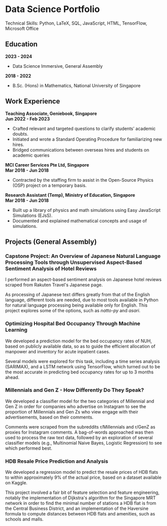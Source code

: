 # Data Science Portfolio

Technical Skills: Python, LaTeX, SQL, JavaScript, HTML, TensorFlow, Microsoft Office

## Education
**2023 - 2024**
- Data Science Immersive, General Assembly

**2018 - 2022**
- B.Sc. (Hons) in Mathematics, National University of Singapore

## Work Experience

**Teaching Associate, Geniebook, Singapore**<br>
**Jun 2022 - Feb 2023**
- Crafted relevant and targeted questions to clarify students’ academic doubts.
- Initiated and wrote a Standard Operating Procedure for familiarizing new hires.
- Bridged communications between overseas hires and students on academic queries

**MCI Career Services Pte Ltd, Singapore**<br>
**Mar 2018 - Jun 2018**
- Contracted by the staffing firm to assist in the Open-Source Physics (OSP) project on a
temporary basis.

**Research Assistant (Temp), Ministry of Education, Singapore**<br>
**Mar 2018 - Jun 2018**
- Built up a library of physics and math simulations using Easy JavaScript Simulations (EJsS).
- Documented and explained mathematical concepts and usage of simulations.

## Projects (General Assembly)

### Capstone Project: An Overview of Japanese Natural Language Processing Tools through Unsupervised Aspect-Based Sentiment Analysis of Hotel Reviews

I performed an aspect-based sentiment analysis on Japanese hotel reviews scraped from Rakuten Travel's Japanese page.

As processing of Japanese text differs greatly from that of the English language, different tools are needed, due to most tools available in Python for natural language processing being available only for English. This project explores some of the options, such as *natto-py* and *asari*.

### Optimizing Hospital Bed Occupancy Through Machine Learning

We developed a prediction model for the bed occupancy rates of NUH, based on publicly available data, so as to guide the efficient allocation of manpower and inventory for acute inpatient cases.

Several models were explored for this task, including a time series analysis (SARIMAX), and a LSTM network using TensorFlow, which turned out to be the most accurate in predicting bed occupancy rates for up to 3 months ahead.

### Millennials and Gen Z - How Differently Do They Speak?

We developed a classifier model for the two categories of Millennial and Gen Z in order for companies who advertise on Instagram to see the proportion of Millennials and Gen Zs who view engage with their advertisements, based on their comments.

Comments were scraped from the subreddits r/Millennials and r/GenZ as proxies for Instagram comments. A bag-of-words approached was then used to process the raw text data, followed by an exploration of several classifier models (e.g., Multinomial Naive Bayes, Logistic Regression) to see which performed best.

### HDB Resale Price Prediction and Analysis

We developed a regression model to predict the resale prices of HDB flats to within approximately 9% of the actual price, based on a dataset available on Kaggle.

This project involved a fair bit of feature selection and feature engineering, notably the implementation of Dijkstra's algorithm for the Singapore MRT network in order to find the minimal number of stations a HDB flat is from the Central Business District, and an implementation of the Haversine formula to compute distances between HDB flats and amenities, such as schools and malls.


